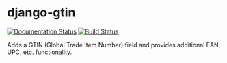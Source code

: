 # django-gtin

[![Documentation Status](https://readthedocs.org/projects/django-gtin/badge/?version=latest)](http://django-gtin.readthedocs.io/en/latest/?badge=latest)
[![Build Status](https://travis-ci.org/andrewmarconi/django-gtin.svg?branch=master)](https://travis-ci.org/andrewmarconi/django-gtin)

Adds a GTIN (Global Trade Item Number) field and provides additional EAN, UPC, etc. functionality.
